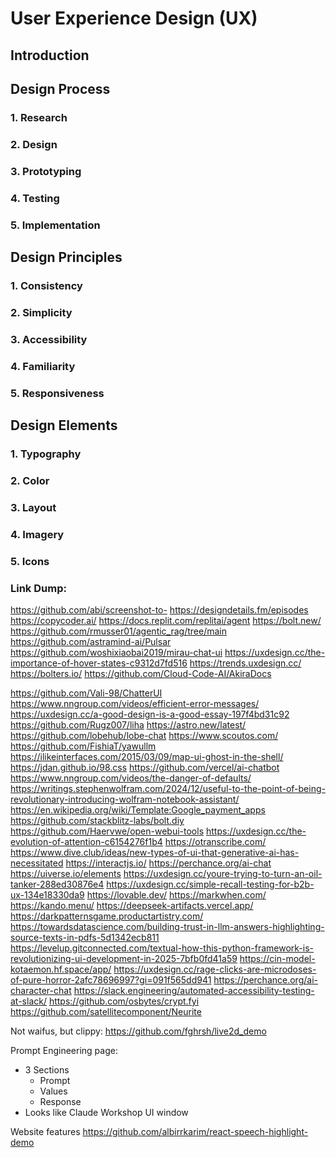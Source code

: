 # User Experience Design (UX)

## Introduction


## Design Process

### 1. Research

### 2. Design

### 3. Prototyping

### 4. Testing

### 5. Implementation

## Design Principles

### 1. Consistency

### 2. Simplicity

### 3. Accessibility

### 4. Familiarity

### 5. Responsiveness

## Design Elements

### 1. Typography

### 2. Color

### 3. Layout

### 4. Imagery

### 5. Icons



### Link Dump:
https://github.com/abi/screenshot-to-
https://designdetails.fm/episodes
https://copycoder.ai/
https://docs.replit.com/replitai/agent
https://bolt.new/
https://github.com/rmusser01/agentic_rag/tree/main
https://github.com/astramind-ai/Pulsar
https://github.com/woshixiaobai2019/mirau-chat-ui
https://uxdesign.cc/the-importance-of-hover-states-c9312d7fd516
https://trends.uxdesign.cc/
https://bolters.io/
https://github.com/Cloud-Code-AI/AkiraDocs

https://github.com/Vali-98/ChatterUI
https://www.nngroup.com/videos/efficient-error-messages/
https://uxdesign.cc/a-good-design-is-a-good-essay-197f4bd31c92
https://github.com/Rugz007/liha
https://astro.new/latest/
https://github.com/lobehub/lobe-chat
https://www.scoutos.com/
https://github.com/FishiaT/yawullm
https://ilikeinterfaces.com/2015/03/09/map-ui-ghost-in-the-shell/
https://jdan.github.io/98.css
https://github.com/vercel/ai-chatbot
https://www.nngroup.com/videos/the-danger-of-defaults/
https://writings.stephenwolfram.com/2024/12/useful-to-the-point-of-being-revolutionary-introducing-wolfram-notebook-assistant/
https://en.wikipedia.org/wiki/Template:Google_payment_apps
https://github.com/stackblitz-labs/bolt.diy
https://github.com/Haervwe/open-webui-tools
https://uxdesign.cc/the-evolution-of-attention-c6154276f1b4
https://otranscribe.com/
https://www.dive.club/ideas/new-types-of-ui-that-generative-ai-has-necessitated
https://interactjs.io/
https://perchance.org/ai-chat
https://uiverse.io/elements
https://uxdesign.cc/youre-trying-to-turn-an-oil-tanker-288ed30876e4
https://uxdesign.cc/simple-recall-testing-for-b2b-ux-134e18330da9
https://lovable.dev/
https://markwhen.com/
https://kando.menu/
https://deepseek-artifacts.vercel.app/
https://darkpatternsgame.productartistry.com/
https://towardsdatascience.com/building-trust-in-llm-answers-highlighting-source-texts-in-pdfs-5d1342ecb811
https://levelup.gitconnected.com/textual-how-this-python-framework-is-revolutionizing-ui-development-in-2025-7bfb0fd41a59
https://cin-model-kotaemon.hf.space/app/
https://uxdesign.cc/rage-clicks-are-microdoses-of-pure-horror-2afc78696997?gi=091f565dd941
https://perchance.org/ai-character-chat
https://slack.engineering/automated-accessibility-testing-at-slack/
https://github.com/osbytes/crypt.fyi
https://github.com/satellitecomponent/Neurite



Not waifus, but clippy:
  https://github.com/fghrsh/live2d_demo


Prompt Engineering page:
- 3 Sections
  - Prompt
  - Values
  - Response
- Looks like Claude Workshop UI window



Website features
https://github.com/albirrkarim/react-speech-highlight-demo
